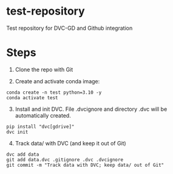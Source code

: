 # test-repository
Test repository for DVC-GD and Github integration

# Steps

1. Clone the repo with Git

2. Create and activate conda image:

```
conda create -n test python=3.10 -y
conda activate test
```

3. Install and init DVC. File .dvcignore and directory .dvc will be automatically created.

```
pip install "dvc[gdrive]"
dvc init
```

4. Track data/ with DVC (and keep it out of Git)

```
dvc add data
git add data.dvc .gitignore .dvc .dvcignore
git commit -m "Track data with DVC; keep data/ out of Git"

```

